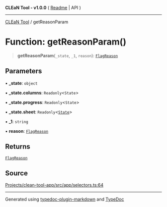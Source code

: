 **CLEaN Tool - v1.0.0** ( [Readme](../README.md) \| API )

***

[CLEaN Tool](../exports.md) / getReasonParam

# Function: getReasonParam()

> **getReasonParam**(`_state`, `_1`, `reason`): [`FlagReason`](../type-aliases/FlagReason.md)

## Parameters

▪ **\_state**: `object`

▪ **\_state.columns**: `Readonly`\<`State`\>

▪ **\_state.progress**: `Readonly`\<`State`\>

▪ **\_state.sheet**: `Readonly`\<[`State`](../interfaces/State.md)\>

▪ **\_1**: `string`

▪ **reason**: [`FlagReason`](../type-aliases/FlagReason.md)

## Returns

[`FlagReason`](../type-aliases/FlagReason.md)

## Source

[Projects/clean-tool-app/src/app/selectors.ts:64](https://github.com/yuckyh/clean-tool-app/)

***

Generated using [typedoc-plugin-markdown](https://www.npmjs.com/package/typedoc-plugin-markdown) and [TypeDoc](https://typedoc.org/)
